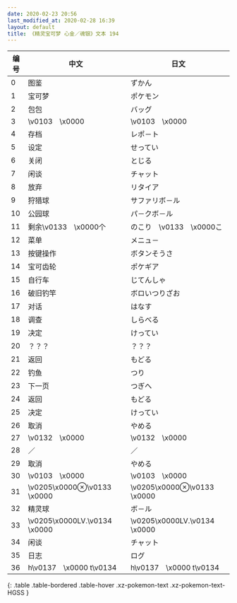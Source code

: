 ```yaml
---
date: 2020-02-23 20:56
last_modified_at: 2020-02-28 16:39
layout: default
title: 《精灵宝可梦 心金／魂银》文本 194
---
```

| 编号 | 中文 | 日文 |
| ---- | ---- | ---- |
| 0 | 图鉴 | ずかん |
| 1 | 宝可梦 | ポケモン |
| 2 | 包包 | バッグ |
| 3 | \v0103　\x0000 | \v0103　\x0000 |
| 4 | 存档 | レポ－ト |
| 5 | 设定 | せってい |
| 6 | 关闭 | とじる |
| 7 | 闲谈 | チャット |
| 8 | 放弃 | リタイア |
| 9 | 狩猎球 | サファリボ－ル |
| 10 | 公园球 | パ－クボ－ル |
| 11 | 剩余\v0133　\x0000个 | のこり　\v0133　\x0000こ |
| 12 | 菜单 | メニュ－ |
| 13 | 按键操作 | ボタンそうさ |
| 14 | 宝可齿轮 | ポケギア |
| 15 | 自行车 | じてんしゃ |
| 16 | 破旧钓竿 | ボロいつりざお |
| 17 | 对话 | はなす |
| 18 | 调查 | しらべる |
| 19 | 决定 | けってい |
| 20 | ？？？ | ？？？ |
| 21 | 返回 | もどる |
| 22 | 钓鱼 | つり |
| 23 | 下一页 | つぎへ |
| 24 | 返回 | もどる |
| 25 | 决定 | けってい |
| 26 | 取消 | やめる |
| 27 | \v0132　\x0000 | \v0132　\x0000 |
| 28 | ／ | ／ |
| 29 | 取消 | やめる |
| 30 | \v0103　\x0000 | \v0103　\x0000 |
| 31 | \v0205\x0000⊗\v0133　\x0000 | \v0205\x0000⊗\v0133　\x0000 |
| 32 | 精灵球 | ボ－ル |
| 33 | \v0205\x0000LV.\v0134　\x0000 | \v0205\x0000LV.\v0134　\x0000 |
| 34 | 闲谈 | チャット |
| 35 | 日志 | ログ |
| 36 | h\v0137　\x0000 t\v0134　　 | h\v0137　\x0000 t\v0134　　 |
{: .table .table-bordered .table-hover .xz-pokemon-text .xz-pokemon-text-HGSS }